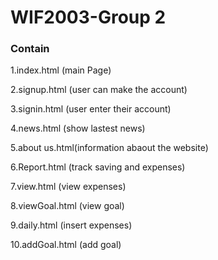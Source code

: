 # WIF2003-Group 2

### Contain


1.index.html (main Page)


2.signup.html (user can make the account)


3.signin.html (user enter their account)


4.news.html (show lastest news)


5.about us.html(information abaout the website)


6.Report.html (track saving and expenses)


7.view.html (view expenses)


8.viewGoal.html (view goal)


9.daily.html (insert expenses)


10.addGoal.html (add goal)


